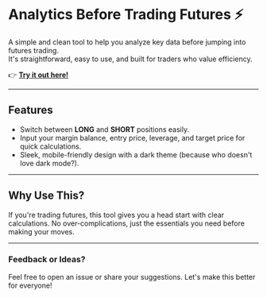 # Analytics Before Trading Futures ⚡

A simple and clean tool to help you analyze key data before jumping into futures trading.  
It's straightforward, easy to use, and built for traders who value efficiency.

👉 **[Try it out here!](https://darkskull777.github.io/analytics-futures)**  

---

## Features  
- Switch between **LONG** and **SHORT** positions easily.  
- Input your margin balance, entry price, leverage, and target price for quick calculations.  
- Sleek, mobile-friendly design with a dark theme (because who doesn't love dark mode?).

---

## Why Use This?  
If you're trading futures, this tool gives you a head start with clear calculations. No over-complications, just the essentials you need before making your moves.  

---

### Feedback or Ideas?  
Feel free to open an issue or share your suggestions. Let's make this better for everyone!  
